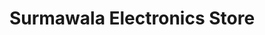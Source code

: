 ---
title: "Surmawala Electronics Store"
url: /karachi/surmawala-electronics-store/
shop: appliance
---